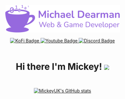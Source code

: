 <div id="header" align="center">
  
  ![MickeyUK - Web & Game Developer](https://raw.githubusercontent.com/MickeyUK/MickeyUK/main/mickey_logo_2.png)
  
  <div id="badges">
    <a href="https://ko-fi.com/mickeyuk">
      <img src="https://img.shields.io/badge/KoFi-blue?style=flat&logo=kofi&logoColor=white" alt="KoFi Badge"/>
    </a>
    <a href="https://www.youtube.com/@mickey_uk">
      <img src="https://img.shields.io/badge/YouTube-red?style=flat&logo=youtube&logoColor=white" alt="Youtube Badge"/>
    </a>
    <a href="https://discord.gg/9ZHmwce">
      <img src="https://img.shields.io/badge/Parsec Discord-purple?style=flat&logo=discord&logoColor=white" alt="Discord Badge"/>
    </a>
  </div>
  
  <img src="https://komarev.com/ghpvc/?username=mickeyuk&style=flat-square&color=blue" alt=""/>
  
  <h1>
  Hi there I'm Mickey!
  <img src="https://media.giphy.com/media/hvRJCLFzcasrR4ia7z/giphy.gif" width="30px"/>
</h1>
  
  <p><br></p>
  
  [![MickeyUK's GitHub stats](https://github-readme-stats.vercel.app/api?username=MickeyUK&show_icons=true&title_color=8c03fc&icon_color=8c03fc&border_color=8c03fc&bg_color=0D1117&text_color=C9D1D9&include_all_commits=true&count_private=true)](https://github.com/MickeyUK/github-readme-stats)
  
</div>

<!--
- **Languages:** *C#, C++, PHP, Javascript, CSS, Sass, HTML, Markdown*
- **Frameworks:** *Laravel, Cordova, Ionic, Flutter*
- **Skills:** *Cross Platform App Development, Game Development, Responsive Web Design, CMS Development*
- **Web Technologies:** *REST, jQuery, three.js, WordPress, Joomla*
- **Game Engines:** *Unity, Unreal, GameMaker: Studio*
- **Tools:** *Git, VS Code, Blender, All Adobe CC products*
-->
